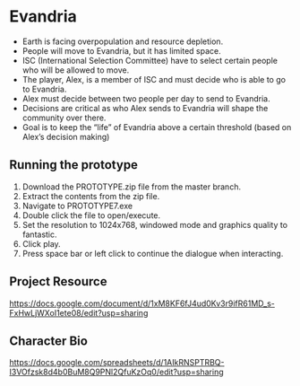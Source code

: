 # Evandria
- Earth is facing overpopulation and resource depletion.  
- People will move to Evandria, but it has limited space.  
- ISC (International Selection Committee) have to select certain people who will be allowed to move.  
- The player, Alex, is a member of ISC and must decide who is able to go to Evandria.  
- Alex must decide between two people per day to send to Evandria.  
- Decisions are critical as who Alex sends to Evandria will shape the community over there.  
- Goal is to keep the “life” of Evandria above a certain threshold (based on Alex’s decision making)  

## Running the prototype
1. Download the PROTOTYPE.zip file from the master branch.  
2. Extract the contents from the zip file.  
3. Navigate to PROTOTYPE7.exe  
4. Double click the file to open/execute.  
5. Set the resolution to 1024x768, windowed mode and graphics quality to fantastic.  
6. Click play.  
7. Press space bar or left click to continue the dialogue when interacting.  

## Project Resource
https://docs.google.com/document/d/1xM8KF6fJ4ud0Kv3r9ifR61MD_s-FxHwLjWXoI1ete08/edit?usp=sharing

## Character Bio
https://docs.google.com/spreadsheets/d/1AIkRNSPTRBQ-I3VOfzsk8d4b0BuM8Q9PNl2QfuKzOq0/edit?usp=sharing
